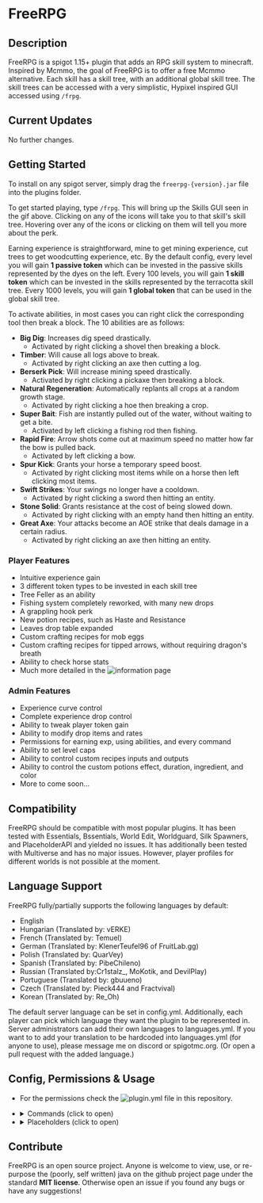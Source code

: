 # FreeRPG

## Description
FreeRPG is a spigot 1.15+ plugin that adds an RPG skill system to minecraft. Inspired by Mcmmo, the goal of FreeRPG is to
offer a free Mcmmo alternative. Each skill has a skill tree, with an additional global skill tree.
The skill trees can be accessed with a very simplistic, Hypixel inspired GUI accessed using ``/frpg``.

## Current Updates
  No further changes.

## Getting Started
To install on any spigot server, simply drag the ``freerpg-{version}.jar`` file into the plugins folder.

To get started playing, type ``/frpg``. This will bring up the Skills GUI seen in the gif above. Clicking on any of the icons
will take you to that skill's skill tree. Hovering over any of the icons or clicking on them will tell you more about the perk.

Earning experience is straightforward, mine to get mining experience, cut trees to get woodcutting experience, etc. By the default config,
every level you will gain **1 passive token** which can be invested in the passive skills represented by the dyes on the left. Every 100 levels,
you will gain **1 skill token** which can be invested in the skills represented by the terracotta skill tree. Every 1000 levels,
you will gain **1 global token** that can be used in the global skill tree.

To activate abilities, in most cases you can right click the corresponding tool then break a block. The 10 abilities are as follows:

  * **Big Dig**: Increases dig speed drastically.
    * Activated by right clicking a shovel then breaking a block.
  * **Timber**: Will cause all logs above to break.
    * Activated by right clicking an axe then cutting a log.
  * **Berserk Pick**: Will increase mining speed drastically.
    * Activated by right clicking a pickaxe then breaking a block.
  * **Natural Regeneration**: Automatically replants all crops at a random growth stage.
    * Activated by right clicking a hoe then breaking a crop.
  * **Super Bait**: Fish are instantly pulled out of the water, without waiting to get a bite.
    * Activated by left clicking a fishing rod then fishing.
  * **Rapid Fire**: Arrow shots come out at maximum speed no matter how far the bow is pulled back.
    * Activated by left clicking a bow.
  * **Spur Kick**: Grants your horse a temporary speed boost.
    * Activated by right clicking most items while on a horse then left clicking most items.
  * **Swift Strikes**: Your swings no longer have a cooldown.
    * Activated by right clicking a sword then hitting an entity.
  * **Stone Solid**: Grants resistance at the cost of being slowed down.
    * Activated by right clicking with an empty hand then hitting an entity.
  * **Great Axe**: Your attacks become an AOE strike that deals damage in a certain radius.
    * Activated by right clicking an axe then hitting an entity.

### Player Features

  * Intuitive experience gain
  * 3 different token types to be invested in each skill tree
  * Tree Feller as an ability
  * Fishing system completely reworked, with many new drops
  * A grappling hook perk
  * New potion recipes, such as Haste and Resistance
  * Leaves drop table expanded
  * Custom crafting recipes for mob eggs
  * Custom crafting recipes for tipped arrows, without requiring dragon's breath
  * Ability to check horse stats
  * Much more detailed in the ![information page](https://docs.google.com/document/d/1R1nfpqAswGoeWlEdi_hxcUUXmTNOelmtrxxpOGZyoUo/edit)
 
### Admin Features

  * Experience curve control
  * Complete experience drop control
  * Ability to tweak player token gain
  * Ability to modify drop items and rates
  * Permissions for earning exp, using abilities, and every command
  * Ability to set level caps
  * Ability to control custom recipes inputs and outputs
  * Ability to control the custom potions effect, duration, ingredient, and color
  * More to come soon...

## Compatibility

FreeRPG should be compatible with most popular plugins. It has been tested with Essentials, Bssentials, World Edit, Worldguard, Silk Spawners,
and PlaceholderAPI and yielded no issues. It has additionally been tested with Multiverse and has no major issues. 
However, player profiles for different worlds is not possible at the moment.

## Language Support

FreeRPG fully/partially supports the following languages by default:
  - English
  - Hungarian (Translated by: vERKE)
  - French (Translated by: Temuel)
  - German (Translated by: KlenerTeufel96 of FruitLab.gg)
  - Polish (Translated by: QuarVey)
  - Spanish (Translated by: PibeChileno)
  - Russian (Translated by:Cr1stalz_, MoKotik, and DevilPlay)
  - Portuguese (Translated by: gbuueno)
  - Czech (Translated by: Pieck444 and Fractvival)
  - Korean (Translated by: Re_Oh)
 
The default server language can be set in config.yml.
Additionally, each player can pick which language they want the plugin to be represented in.
Server administrators can add their own languages to languages.yml.
If you want to to add your translation to be hardcoded into languages.yml (for anyone to use), please message me on discord or spigotmc.org. 
(Or open a pull request with the added language.)

## Config, Permissions & Usage

  * For the permissions check the ![plugin.yml](/src/main/resources/plugin.yml) file in this repository.
  * <details>
      <summary>Commands (click to open)</summary>
  
      ```
      GUI COMMANDS:
      /frpg or /frpg skills - Opens skills GUI
      /frpg globalGUI - manually opens the global skill tree GUI
      /frpg skillTreeGUI [skillName] - manually opens a skill tree GUI
      /frpg configurationGUI - manually opens the configuration GUI
      /frpg skillConfigGUI [skillName] - manually opens the a skill's configuration GUI

      EXPERIENCE/LEVELING COMMANDS:
      /frpg expGive [playerName] [skillName] [amount] - gives any player experience in any skill
      /frpg setLevel [playerName] [skillName] [newLevel] - sets the skill level for any skill of a player
      /frpg statReset [playerName] [skillName] - resets a skill for a given player (this will not refund any tokens or experience)
      /frpg setSouls [playerName] [amount] - Sets the amount of souls a player has
      /frpg setTokens [playerName] [skillName] [skill/passive] [amount] OR
      /frpg setTokens [playerName] global [amount] - sets the amount of tokens a player has in a particular stat
      /frpg saveStats [playerName] OR /frpg saveStats - saves a singular player or all players' stats to their stat file. Will update the leaderboard
      /frpg setMultiplier [playerName] [multiplier] - Sets the player's personal EXP multiplier (this stacks with perks, the server EXP multiplier, and basically every other multiplier).
      /frpg addMultiplier [playerName] [decimal] - Changes the player's personal EXP multiplier by some positive or negative decimal (this stacks with perks, the server EXP multiplier, and basically every other multiplier).

      TOGGLE COMMANDS:
      /frpg flintToggle - manually toggles the "flint finder" perk
      /frpg speedToggle - manually toggles the "graceful feet" perk
      /frpg potionToggle - manually toggles the "potion master" perk
      /frpg flamePickToggle - manually toggles the "flame pick" perk
      /frpg grappleToggle - manually toggles the "grappling hook" perk
      /frpg hotRodToggle - manually toggles the "hot rod" perk
      /frpg veinMinerToggle - manually toggles the "vein miner" perk
      /frpg megaDigToggle - manually toggles the "mega dig" perk
      /frpg leafBlowerToggle - manually toggles the "leaf blower" perk
      /frpg holyAxeToggle- manually toggles the "holy axe" perk

      OTHER COMMANDS:
      /frpg statLeaders [skillName] [page #] - produces list of highest level players in a particular stat
      /frpg enchantItem [level] - tries to enchant an item in your hand with a given enchantment level
      /frpg help [page #] - displays all the information above in game
      /frpg info - sends the player a message with a link to a google doc that outlines every skill and general mechanics
      /frpg resetCooldown [playerName] [skillName] - sets a skill's current cooldown to 0 seconds
      /frpg statLookup [playerName] - shows the user all of the searched player's stat levels and server ranks
      ```
    </details>
  * <details>
      <summary>Placeholders (click to open)</summary>
  
      ```
      %FreeRPG_globalLevel%
      %FreeRPG_globalTokens%
      %FreeRPG_personalMultiplier%
      %FreeRPG_totalSkillTokens%
      %FreeRPG_totalPassiveTokens%
      %FreeRPG_souls%
      %FreeRPG_totalEXP%
      %FreeRPG_playTime%
      %FreeRPG_globalLevelRank%
      %FreeRPG_playTimeRank%

      %FreeRPG_<skillName>_Level%
      %FreeRPG_<skillName>_EXP%
      %FreeRPG_<skillName>_passiveTokens%
      %FreeRPG_<skillName>_skillTokens%
      %FreeRPG_<skillName>_Multiplier%
      %FreeRPG_<skillName>_EXPtoNext%
      %FreeRPG_<skillName>_rank%

      %FreeRPG_leaderboard_<leaderboardName>_<rank #>_UUID%
      %FreeRPG_leaderboard_<leaderboardName>_<rank #>_playerName%
      %FreeRPG_leaderboard_<leaderboardName>_<rank #>_sortedStat%
      %FreeRPG_leaderboard_<leaderboardName>_<rank #>_stat2%

      All the following leaderboard placeholders are more convenient expressions for the placeholders above:
      %FreeRPG_leaderboard_<skillName>_<rank #>_exp%
      %FreeRPG_leaderboard_<skillName>_<rank #>_level%
      %FreeRPG_leaderboard_global_<rank #>_totalLevel%
      %FreeRPG_leaderboard_global_<rank #>_totalEXP%
      %FreeRPG_leaderboard_playTime_<rank #>_totalTimePlayed%

      <leaderboardName> is any of the following:
      - Any skillName, must be one word (ex. "beastMastery")
      - "PlayTime"
      - "global"

      Adding "_formatted" to the end of most decimal placeholders will format the string to contain commas. For examples if:
      %FreeRPG_leaderboard_mining_2_level% returns 12345 then
      %FreeRPG_leaderboard_mining_2_level_formatted% will return 12,345
      ```
    </details>

## Contribute
FreeRPG is an open source project. Anyone is welcome to view, use, or re-purpose the (poorly, self written)
java on the github project page under the standard **MIT license**. Otherwise open an issue if you found any bugs or have any suggestions!
